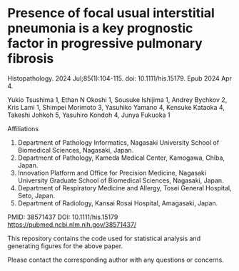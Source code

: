 # Presence of focal usual interstitial pneumonia is a key prognostic factor in progressive pulmonary fibrosis

Histopathology. 2024 Jul;85(1):104-115. doi: 10.1111/his.15179. Epub 2024 Apr 4.

Yukio Tsushima 1, Ethan N Okoshi 1, Sousuke Ishijima 1, Andrey Bychkov 2, Kris Lami 1, Shimpei Morimoto 3, Yasuhiko Yamano 4, Kensuke Kataoka 4, Takeshi Johkoh 5, Yasuhiro Kondoh 4, Junya Fukuoka 1

Affiliations
1. Department of Pathology Informatics, Nagasaki University School of Biomedical Sciences, Nagasaki, Japan.
2. Department of Pathology, Kameda Medical Center, Kamogawa, Chiba, Japan.
3. Innovation Platform and Office for Precision Medicine, Nagasaki University Graduate School of Biomedical Sciences, Nagasaki, Japan.
4. Department of Respiratory Medicine and Allergy, Tosei General Hospital, Seto, Japan.
5. Department of Radiology, Kansai Rosai Hospital, Amagasaki, Japan.

PMID: 38571437 DOI: 10.1111/his.15179
https://pubmed.ncbi.nlm.nih.gov/38571437/


This repository contains the code used for statistical analysis and generating figures for the
above paper.

Please contact the corresponding author with any questions or concerns.
